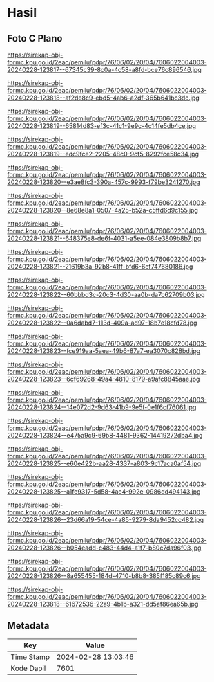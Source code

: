 # Hasil

## Foto C Plano

https://sirekap-obj-formc.kpu.go.id/2eac/pemilu/pdpr/76/06/02/20/04/7606022004003-20240228-123817--67345c39-8c0a-4c58-a8fd-bce76c896546.jpg

https://sirekap-obj-formc.kpu.go.id/2eac/pemilu/pdpr/76/06/02/20/04/7606022004003-20240228-123818--af2de8c9-ebd5-4ab6-a2df-365b641bc3dc.jpg

https://sirekap-obj-formc.kpu.go.id/2eac/pemilu/pdpr/76/06/02/20/04/7606022004003-20240228-123819--65814d83-ef3c-41c1-9e9c-4c14fe5db4ce.jpg

https://sirekap-obj-formc.kpu.go.id/2eac/pemilu/pdpr/76/06/02/20/04/7606022004003-20240228-123819--edc9fce2-2205-48c0-9cf5-8292fce58c34.jpg

https://sirekap-obj-formc.kpu.go.id/2eac/pemilu/pdpr/76/06/02/20/04/7606022004003-20240228-123820--e3ae8fc3-390a-457c-9993-f79be3241270.jpg

https://sirekap-obj-formc.kpu.go.id/2eac/pemilu/pdpr/76/06/02/20/04/7606022004003-20240228-123820--8e68e8a1-0507-4a25-b52a-c5ffd6d9c155.jpg

https://sirekap-obj-formc.kpu.go.id/2eac/pemilu/pdpr/76/06/02/20/04/7606022004003-20240228-123821--648375e8-de6f-4031-a5ee-084e3809b8b7.jpg

https://sirekap-obj-formc.kpu.go.id/2eac/pemilu/pdpr/76/06/02/20/04/7606022004003-20240228-123821--21619b3a-92b8-41ff-bfd6-6ef747680186.jpg

https://sirekap-obj-formc.kpu.go.id/2eac/pemilu/pdpr/76/06/02/20/04/7606022004003-20240228-123822--60bbbd3c-20c3-4d30-aa0b-da7c62709b03.jpg

https://sirekap-obj-formc.kpu.go.id/2eac/pemilu/pdpr/76/06/02/20/04/7606022004003-20240228-123822--0a6dabd7-113d-409a-ad97-18b7e18cfd78.jpg

https://sirekap-obj-formc.kpu.go.id/2eac/pemilu/pdpr/76/06/02/20/04/7606022004003-20240228-123823--fce919aa-5aea-49b6-87a7-ea3070c828bd.jpg

https://sirekap-obj-formc.kpu.go.id/2eac/pemilu/pdpr/76/06/02/20/04/7606022004003-20240228-123823--6cf69268-49a4-4810-8179-a9afc8845aae.jpg

https://sirekap-obj-formc.kpu.go.id/2eac/pemilu/pdpr/76/06/02/20/04/7606022004003-20240228-123824--14e072d2-9d63-41b9-9e5f-0e1f6cf76061.jpg

https://sirekap-obj-formc.kpu.go.id/2eac/pemilu/pdpr/76/06/02/20/04/7606022004003-20240228-123824--e475a9c9-69b8-4481-9362-14419272dba4.jpg

https://sirekap-obj-formc.kpu.go.id/2eac/pemilu/pdpr/76/06/02/20/04/7606022004003-20240228-123825--e60e422b-aa28-4337-a803-9c17aca0af54.jpg

https://sirekap-obj-formc.kpu.go.id/2eac/pemilu/pdpr/76/06/02/20/04/7606022004003-20240228-123825--a1fe9317-5d58-4ae4-992e-0986dd494143.jpg

https://sirekap-obj-formc.kpu.go.id/2eac/pemilu/pdpr/76/06/02/20/04/7606022004003-20240228-123826--23d66a19-54ce-4a85-9279-8da9452cc482.jpg

https://sirekap-obj-formc.kpu.go.id/2eac/pemilu/pdpr/76/06/02/20/04/7606022004003-20240228-123826--b054eadd-c483-44d4-a1f7-b80c7da96f03.jpg

https://sirekap-obj-formc.kpu.go.id/2eac/pemilu/pdpr/76/06/02/20/04/7606022004003-20240228-123826--8a655455-184d-4710-b8b8-385f185c89c6.jpg

https://sirekap-obj-formc.kpu.go.id/2eac/pemilu/pdpr/76/06/02/20/04/7606022004003-20240228-123818--61672536-22a9-4b1b-a321-dd5af86ea65b.jpg


## Metadata

| Key        | Value               |
| ---------- | ------------------- |
| Time Stamp | 2024-02-28 13:03:46 |
| Kode Dapil | 7601                |



